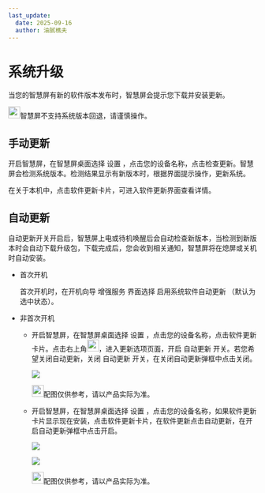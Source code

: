 ```yaml
---
last_update:
  date: 2025-09-16
  author: 油腻樵夫
---
```


# 系统升级

当您的智慧屏有新的软件版本发布时，智慧屏会提示您下载并安装更新。

<img src="https://tips-p01-drcn.dbankcdn.cn/hwtips/topic/V0FM/zh-CN/images/icon-note.svg" width="24" height="24"/>智慧屏不支持系统版本回退，请谨慎操作。

## 手动更新

开启智慧屏，在智慧屏桌面选择 设置 ，点击您的设备名称，点击检查更新。智慧屏会检测系统版本。检测结果显示有新版本时，根据界面提示操作，更新系统。

在关于本机中，点击软件更新卡片，可进入软件更新界面查看详情。

## 自动更新

自动更新开关开启后，智慧屏上电或待机唤醒后会自动检查新版本，当检测到新版本时会自动下载升级包，下载完成后，您会收到相关通知，智慧屏将在熄屏或关机时自动安装。

+   首次开机
    
    首次开机时，在开机向导 增强服务 界面选择 启用系统软件自动更新 （默认为选中状态）。
    

+   非首次开机
    +   开启智慧屏，在智慧屏桌面选择 设置 ，点击您的设备名称，点击软件更新卡片。点击右上角<img src="https://tips-p01-drcn.dbankcdn.cn/hwtips/topic/V0FM/zh-CN/zh-cn_image_0000002418859773.png" width="24" height="24"/>，进入更新选项页面，开启 自动更新 开关。若您希望关闭自动更新，关闭 自动更新 开关，在关闭自动更新弹框中点击关闭。
        
        ![](https://tips-p01-drcn.dbankcdn.cn/hwtips/topic/V0FM/zh-CN/zh-cn_image_0000002415994436.png)
        
        <img src="https://tips-p01-drcn.dbankcdn.cn/hwtips/topic/V0FM/zh-CN/images/icon-note.svg" width="24" height="24"/>配图仅供参考，请以产品实际为准。
        
    +   开启智慧屏，在智慧屏桌面选择 设置 ，点击您的设备名称，如果软件更新卡片显示现在安装，点击软件更新卡片，在软件更新点击自动更新，在开启自动更新弹框中点击开启。
        
        ![](https://tips-p01-drcn.dbankcdn.cn/hwtips/topic/V0FM/zh-CN/zh-cn_image_0000002415994908.png)
        
        ![](https://tips-p01-drcn.dbankcdn.cn/hwtips/topic/V0FM/zh-CN/zh-cn_image_0000002461217465.png)
        
        <img src="https://tips-p01-drcn.dbankcdn.cn/hwtips/topic/V0FM/zh-CN/images/icon-note.svg" width="24" height="24"/>配图仅供参考，请以产品实际为准。